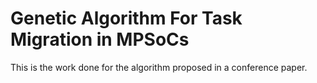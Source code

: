 # Genetic Algorithm For Task Migration in MPSoCs
This is the work done for the algorithm proposed in a conference paper.

